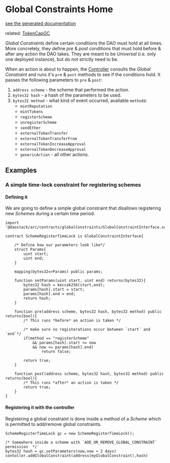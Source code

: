 # Global Constraints Home

[see the generated documentation](../../generated_docs/globalConstraints/GlobalConstraintInterface.md)

related: [TokenCapGC](TokenCapGC.md)

*Global Constraint*s define certain conditions the DAO must hold at all times. More concretely, they define *pre* & *post* conditions that must hold before & after any action the DAO takes.
They are meant to be *Universal* (i.e. only one deployed instance), but do not strictly need to be.

When an action is about to happen, the [Controller](../controller/Controller.md) consults the *Global Constraint* and runs it's `pre` & `post` methods to see if the conditions hold.
It passes the following parameters to `pre` & `post`:

1. `address scheme` - the scheme that performed the action.
2. `bytes32 hash` - a hash of the parameters to be used.
3. `bytes32 method` - what kind of event occurred, available `method`s:
    - `mintReputation`
    - `mintTokens`
    - `registerScheme`
    - `unregisterScheme`
    - `sendEther`
    - `externalTokenTransfer`
    - `externalTokenTransferFrom`
    - `externalTokenIncreaseApproval`
    - `externalTokenDecreaseApproval`
    - `genericAction` - all other actions.

## Examples

### A simple time-lock constraint for registering schemes

#### Defining it

We are going to define a simple global constraint that disallows registering new *Scheme*s during a certain time period.

```
import '@daostack/arc/contracts/globalConstraints/GlobalConstraintInterface.sol';

contract SchemeRegisterTimeLock is GlobalConstraintInterface{

    /* Define how our parameters look like*/
    struct Params{
        uint start;
        uint end;
    }

    mapping(bytes32=>Params) public params;

    function setParams(uint start, uint end) returns(bytes32){
        bytes32 hash = keccak256(start,end);
        params[hash].start = start;
        params[hash].end = end;
        return hash;
    }

    function pre(address scheme, bytes32 hash, bytes32 method) public returns(bool){
        /* This runs *before* an action is taken */

        /* make sure no registerations occur between `start` and `end`*/
        if(method == "registerScheme"
            && params[hash].start <= now
            && now <= params[hash].end)
                return false;

        return true;
    }

    function post(address scheme, bytes32 hash, bytes32 method) public returns(bool){
        /* This runs *after* an action is taken */
        return true;
    }
}
```

#### Registering it with the controller

Registering a global constraint is done inside a method of a *Scheme* which is permitted to add/remove global constraints.
```
SchemeRegisterTimeLock gc = new SchemeRegisterTimeLock();

/* Somewhere inside a scheme with `ADD_OR_REMOVE_GLOBAL_CONSTRAINT` permission  */
bytes32 hash = gc.setParameters(now,now + 2 days)
contoller.addGlobalConstraint(address(myGlobalConstraint),hash)
```
